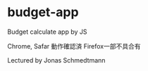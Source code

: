 # budget-app
Budget calculate app by JS

Chrome, Safar 動作確認済 Firefox一部不具合有

Lectured by Jonas Schmedtmann 
